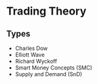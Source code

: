 # Trading Theory

## Types

- Charles Dow
- Elliott Wave
- Richard Wyckoff
- Smart Money Concepts (SMC)
- Supply and Demand (SnD)

<!--
Falcon
Harmonics
-->
